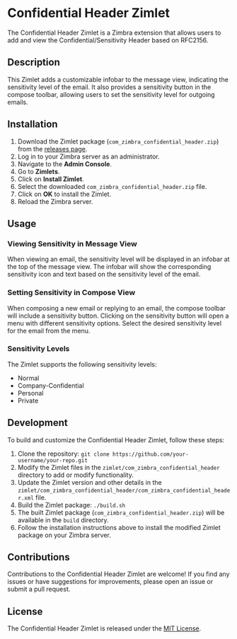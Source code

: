 # Confidential Header Zimlet

The Confidential Header Zimlet is a Zimbra extension that allows users to add and view the Confidential/Sensitivity Header based on RFC2156.

## Description

This Zimlet adds a customizable infobar to the message view, indicating the sensitivity level of the email. It also provides a sensitivity button in the compose toolbar, allowing users to set the sensitivity level for outgoing emails.

## Installation

1. Download the Zimlet package (`com_zimbra_confidential_header.zip`) from the [releases page](https://github.com/your-username/your-repo/releases).
2. Log in to your Zimbra server as an administrator.
3. Navigate to the **Admin Console**.
4. Go to **Zimlets**.
5. Click on **Install Zimlet**.
6. Select the downloaded `com_zimbra_confidential_header.zip` file.
7. Click on **OK** to install the Zimlet.
8. Reload the Zimbra server.

## Usage

### Viewing Sensitivity in Message View

When viewing an email, the sensitivity level will be displayed in an infobar at the top of the message view. The infobar will show the corresponding sensitivity icon and text based on the sensitivity level of the email.

### Setting Sensitivity in Compose View

When composing a new email or replying to an email, the compose toolbar will include a sensitivity button. Clicking on the sensitivity button will open a menu with different sensitivity options. Select the desired sensitivity level for the email from the menu.

### Sensitivity Levels

The Zimlet supports the following sensitivity levels:

- Normal
- Company-Confidential
- Personal
- Private

## Development

To build and customize the Confidential Header Zimlet, follow these steps:

1. Clone the repository: `git clone https://github.com/your-username/your-repo.git`
2. Modify the Zimlet files in the `zimlet/com_zimbra_confidential_header` directory to add or modify functionality.
3. Update the Zimlet version and other details in the `zimlet/com_zimbra_confidential_header/com_zimbra_confidential_header.xml` file.
4. Build the Zimlet package: `./build.sh`
5. The built Zimlet package (`com_zimbra_confidential_header.zip`) will be available in the `build` directory.
6. Follow the installation instructions above to install the modified Zimlet package on your Zimbra server.

## Contributions

Contributions to the Confidential Header Zimlet are welcome! If you find any issues or have suggestions for improvements, please open an issue or submit a pull request.

## License

The Confidential Header Zimlet is released under the [MIT License](https://opensource.org/licenses/MIT).

